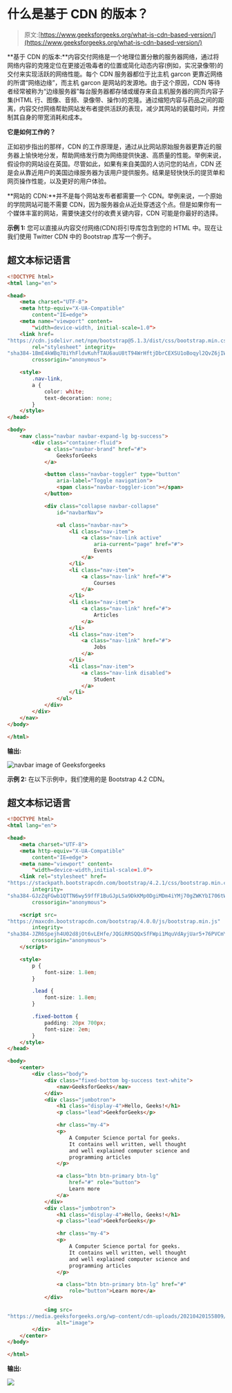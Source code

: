 # 什么是基于 CDN 的版本？

> 原文:[https://www.geeksforgeeks.org/what-is-cdn-based-version/](https://www.geeksforgeeks.org/what-is-cdn-based-version/)

**基于 CDN 的版本:**内容交付网络是一个地理位置分散的服务器网络，通过将网络内容的克隆定位在更接近吸毒者的位置或简化动态内容(例如，实况录像带)的交付来实现活跃的网络性能。每个 CDN 服务器都位于比主机 garcon 更靠近网络的所谓“网络边缘”，而主机 garcon 是网站的发源地。由于这个原因，CDN 等待者经常被称为“边缘服务器”每台服务器都存储或缓存来自主机服务器的网页内容子集(HTML 行、图像、音频、录像带、操作)的克隆。通过缩短内容与药品之间的距离，内容交付网络帮助网站发布者提供活跃的表现，减少其网站的装载时间，并控制其自身的带宽消耗和成本。

**它是如何工作的？**

正如初步指出的那样，CDN 的工作原理是，通过从比网站原始服务器更靠近的服务器上愉快地分发，帮助网络发行商为网络提供快速、高质量的性能。举例来说，假设你的网站设在英国。尽管如此，如果有来自美国的人访问您的站点，CDN 还是会从靠近用户的美国边缘服务器为该用户提供服务。结果是轻快快乐的提货单和网页操作性能，以及更好的用户体验。

**网站的 CDN:**并不是每个网站发布者都需要一个 CDN。举例来说，一个原始的学院网站可能不需要 CDN，因为服务器会从近处穿透这个点。但是如果你有一个媒体丰富的网站，需要快速交付的收费关键内容，CDN 可能是你最好的选择。

**示例 1:** 您可以直接从内容交付网络(CDN)将引导库包含到您的 HTML 中。现在让我们使用 Twitter CDN 中的 Bootstrap 库写一个例子。

## 超文本标记语言

```html
<!DOCTYPE html>
<html lang="en">

<head>
    <meta charset="UTF-8">
    <meta http-equiv="X-UA-Compatible" 
        content="IE=edge">
    <meta name="viewport" content=
        "width=device-width, initial-scale=1.0">
    <link href=
"https://cdn.jsdelivr.net/npm/bootstrap@5.1.3/dist/css/bootstrap.min.css"
        rel="stylesheet" integrity=
"sha384-1BmE4kWBq78iYhFldvKuhfTAU6auU8tT94WrHftjDbrCEXSU1oBoqyl2QvZ6jIW3"
        crossorigin="anonymous">

    <style>
        .nav-link,
        a {
            color: white;
            text-decoration: none;
        }
    </style>
</head>

<body>
    <nav class="navbar navbar-expand-lg bg-success">
        <div class="container-fluid">
            <a class="navbar-brand" href="#">
                GeeksforGeeks
            </a>

            <button class="navbar-toggler" type="button"
                aria-label="Toggle navigation">
                <span class="navbar-toggler-icon"></span>
            </button>

            <div class="collapse navbar-collapse" 
                id="navbarNav">

                <ul class="navbar-nav">
                    <li class="nav-item">
                        <a class="nav-link active" 
                            aria-current="page" href="#">
                            Events
                        </a>
                    </li>
                    <li class="nav-item">
                        <a class="nav-link" href="#">
                            Courses
                        </a>
                    </li>
                    <li class="nav-item">
                        <a class="nav-link" href="#">
                            Articles
                        </a>
                    </li>
                    <li class="nav-item">
                        <a class="nav-link" href="#">
                            Jobs
                        </a>
                    </li>
                    <li class="nav-item">
                        <a class="nav-link disabled">
                            Student
                        </a>
                    </li>
                </ul>
            </div>
        </div>
    </nav>
</body>

</html>
```

**输出:**

![navbar image of Geeksforgeeks](img/cb4d3ba2eaca86057b12e923c40570b6.png)

**示例 2:** 在以下示例中，我们使用的是 Bootstrap 4.2 CDN。

## 超文本标记语言

```html
<!DOCTYPE html>
<html lang="en">

<head>
    <meta charset="UTF-8">
    <meta http-equiv="X-UA-Compatible" 
        content="IE=edge">
    <meta name="viewport" content=
        "width=device-width,initial-scale=1.0">
    <link rel="stylesheet" href=
"https://stackpath.bootstrapcdn.com/bootstrap/4.2.1/css/bootstrap.min.css"
        integrity=
"sha384-GJzZqFGwb1QTTN6wy59ffF1BuGJpLSa9DkKMp0DgiMDm4iYMj70gZWKYbI706tWS"
        crossorigin="anonymous">

    <script src=
"https://maxcdn.bootstrapcdn.com/bootstrap/4.0.0/js/bootstrap.min.js"
        integrity=
"sha384-JZR6Spejh4U02d8jOt6vLEHfe/JQGiRRSQQxSfFWpi1MquVdAyjUar5+76PVCmYl"
        crossorigin="anonymous">
    </script>

    <style>
        p {
            font-size: 1.8em;
        }

        .lead {
            font-size: 1.8em;
        }

        .fixed-bottom {
            padding: 20px 700px;
            font-size: 2em;
        }
    </style>
</head>

<body>
    <center>
        <div class="body">
            <div class="fixed-bottom bg-success text-white">
                <nav>GeeksforGeeks</nav>
            </div>
            <div class="jumbotron">
                <h1 class="display-4">Hello, Geeks!</h1>
                <p class="lead">GeekforGeeks</p>

                <hr class="my-4">
                <p>
                    A Computer Science portal for geeks.
                    It contains well written, well thought
                    and well explained computer science and
                    programming articles 
                </p>

                <a class="btn btn-primary btn-lg" 
                    href="#" role="button">
                    Learn more
                </a>
            </div>
            <div class="jumbotron">
                <h1 class="display-4">Hello, Geeks!</h1>
                <p class="lead">GeekforGeeks</p>

                <hr class="my-4">
                <p>
                    A Computer Science portal for geeks.
                    It contains well written, well thought
                    and well explained computer science and
                    programming articles
                </p>

                <a class="btn btn-primary btn-lg" href="#" 
                    role="button">Learn more</a>
            </div>

            <img src=
"https://media.geeksforgeeks.org/wp-content/cdn-uploads/20210420155809/gfg-new-logo.png"
                alt="image">
        </div>
    </center>
</body>

</html>
```

**输出:**

![](img/ad4f0804c4af378e149f92bd310dd395.png)